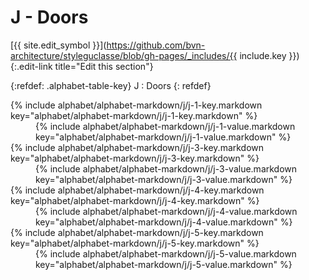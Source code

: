 # J - Doors
[{{ site.edit_symbol }}](https://github.com/bvn-architecture/styleguclasse/blob/gh-pages/_includes/{{ include.key }}){:.edit-link title="Edit this section"}

{:refdef: .alphabet-table-key}
J
: Doors
{: refdef}


<dt markdown='block' >
{% include alphabet/alphabet-markdown/j/j-1-key.markdown key="alphabet/alphabet-markdown/j/j-1-key.markdown" %}
</dt>
<dd markdown='1'>
{% include alphabet/alphabet-markdown/j/j-1-value.markdown key="alphabet/alphabet-markdown/j/j-1-value.markdown" %}
</dd>

<dt markdown='block' >
{% include alphabet/alphabet-markdown/j/j-3-key.markdown key="alphabet/alphabet-markdown/j/j-3-key.markdown" %}
</dt>
<dd markdown='1'>
{% include alphabet/alphabet-markdown/j/j-3-value.markdown key="alphabet/alphabet-markdown/j/j-3-value.markdown" %}
</dd>

<dt markdown='block' >
{% include alphabet/alphabet-markdown/j/j-4-key.markdown key="alphabet/alphabet-markdown/j/j-4-key.markdown" %}
</dt>
<dd markdown='1'>
{% include alphabet/alphabet-markdown/j/j-4-value.markdown key="alphabet/alphabet-markdown/j/j-4-value.markdown" %}
</dd>

<dt markdown='block' >
{% include alphabet/alphabet-markdown/j/j-5-key.markdown key="alphabet/alphabet-markdown/j/j-5-key.markdown" %}
</dt>
<dd markdown='1'>
{% include alphabet/alphabet-markdown/j/j-5-value.markdown key="alphabet/alphabet-markdown/j/j-5-value.markdown" %}
</dd>
